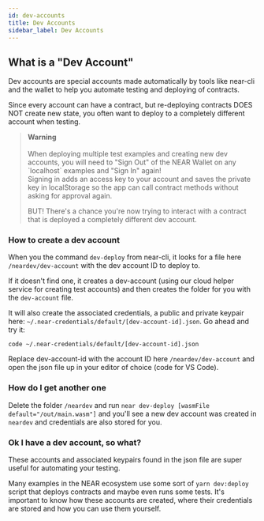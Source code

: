 ```yaml
---
id: dev-accounts
title: Dev Accounts
sidebar_label: Dev Accounts
---
```


## What is a "Dev Account"

Dev accounts are special accounts made automatically by tools like near-cli and the wallet to help you automate testing and deploying of contracts.

Since every account can have a contract, but re-deploying contracts DOES NOT create new state, you often want to deploy to a completely different account when testing.


<blockquote class="warning">
<strong>Warning</strong><br><br>
When deploying multiple test examples and creating new dev accounts, you will need to "Sign Out" of the NEAR Wallet on any `localhost` examples and "Sign In" again!
<br/>
Signing in adds an access key to your account and saves the private key in localStorage so the app can call contract methods without asking for approval again.

BUT! There's a chance you're now trying to interact with a contract that is deployed a completely different dev account.
</blockquote>

### How to create a dev account

When you the command `dev-deploy` from near-cli, it looks for a file here `/neardev/dev-account` with the dev account ID to deploy to.

If it doesn't find one, it creates a dev-account (using our cloud helper service for creating test accounts) and then creates the folder for you with the `dev-account` file.

It will also create the associated credentials, a public and private keypair here: `~/.near-credentials/default/[dev-account-id].json`. Go ahead and try it:
```
code ~/.near-credentials/default/[dev-account-id].json
```
Replace dev-account-id with the account ID here `/neardev/dev-account` and open the json file up in your editor of choice (code for VS Code).

### How do I get another one

Delete the folder `/neardev` and run `near dev-deploy [wasmFile default="/out/main.wasm"]` and you'll see a new dev account was created in `neardev` and credentials are also stored for you.

### Ok I have a dev account, so what?

These accounts and associated keypairs found in the json file are super useful for automating your testing.

Many examples in the NEAR ecosystem use some sort of `yarn dev:deploy` script that deploys contracts and maybe even runs some tests. It's important to know how these accounts are created, where their credentials are stored and how you can use them yourself.

